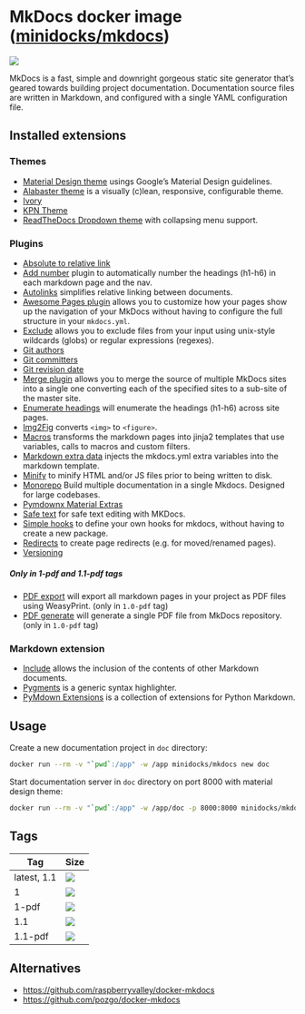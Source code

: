 MkDocs docker image ([minidocks/mkdocs](https://hub.docker.com/r/minidocks/mkdocs))
===================================================================================

![](https://www.fullstackpython.com/img/logos/mkdocs.jpg)

MkDocs is a fast, simple and downright gorgeous static site generator that’s
geared towards building project documentation. Documentation source files are
written in Markdown, and configured with a single YAML configuration file.

Installed extensions
--------------------

### Themes

-   [Material Design theme](https://squidfunk.github.io/mkdocs-material/) usings
    Google’s Material Design guidelines.
-   [Alabaster theme](https://mkdocs-alabaster.ale.sh/) is a visually (c)lean,
    responsive, configurable theme.
-   [Ivory](https://github.com/daizutabi/mkdocs-ivory)
-   [KPN Theme](https://kpn.github.io/mkdocs-kpn-theme/)
-   [ReadTheDocs Dropdown theme](http://readthedocs.sheets.ch/) with collapsing
    menu support.

### Plugins

-   [Absolute to relative
    link](https://github.com/sander76/mkdocs-abs-rel-plugin)
-   [Add number](https://github.com/ignorantshr/mkdocs-add-number-plugin) plugin
    to automatically number the headings (h1-h6) in each markdown page and the
    nav.
-   [Autolinks](https://github.com/midnightprioriem/mkdocs-autolinks-plugin/)
    simplifies relative linking between documents.
-   [Awesome Pages
    plugin](https://github.com/lukasgeiter/mkdocs-awesome-pages-plugin) allows
    you to customize how your pages show up the navigation of your MkDocs
    without having to configure the full structure in your `mkdocs.yml`.
-   [Exclude](https://github.com/apenwarr/mkdocs-exclude) allows you to exclude
    files from your input using unix-style wildcards (globs) or regular
    expressions (regexes).
-   [Git authors](https://github.com/timvink/mkdocs-git-authors-plugin)
-   [Git committers](https://github.com/byrnereese/mkdocs-git-committers-plugin)
-   [Git revision
    date](https://github.com/timvink/mkdocs-git-revision-date-localized-plugin)
-   [Merge plugin](https://github.com/ovasquez/mkdocs-merge) allows you to merge
    the source of multiple MkDocs sites into a single one converting each of the
    specified sites to a sub-site of the master site.
-   [Enumerate
    headings](https://github.com/timvink/mkdocs-enumerate-headings-plugin) will
    enumerate the headings (h1-h6) across site pages.
-   [Img2Fig](https://github.com/stuebersystems/mkdocs-img2fig-plugin) converts
    `<img>` to `<figure>`.
-   [Macros](https://github.com/fralau/mkdocs_macros_plugin) transforms the
    markdown pages into jinja2 templates that use variables, calls to macros and
    custom filters.
-   [Markdown extra
    data](https://github.com/rosscdh/mkdocs-markdownextradata-plugin) injects
    the mkdocs.yml extra variables into the markdown template.
-   [Minify](https://github.com/byrnereese/mkdocs-minify-plugin) to minify HTML
    and/or JS files prior to being written to disk.
-   [Monorepo](https://github.com/spotify/mkdocs-monorepo-plugin) Build multiple
    documentation in a single Mkdocs. Designed for large codebases.
-   [Pymdownx Material
    Extras](https://github.com/facelessuser/mkdocs_pymdownx_material_extras)
-   [Safe text](https://github.com/raimon49/mkdocs-safe-text-plugin) for safe
    text editing with MKDocs.
-   [Simple hooks](https://github.com/aklajnert/mkdocs-simple-hooks) to define
    your own hooks for mkdocs, without having to create a new package.
-   [Redirects](https://github.com/datarobot/mkdocs-redirects) to create page
    redirects (e.g. for moved/renamed pages).
-   [Versioning](https://github.com/zayd62/mkdocs-versioning)

##### Only in 1-pdf and 1.1-pdf tags

-   [PDF export](https://github.com/zhaoterryy/mkdocs-pdf-export-plugin) will
    export all markdown pages in your project as PDF files using WeasyPrint.
    (only in `1.0-pdf` tag)
-   [PDF generate](https://github.com/orzih/mkdocs-with-pdf) will generate a
    single PDF file from MkDocs repository. (only in `1.0-pdf` tag)

### Markdown extension

-   [Include](https://github.com/cmacmackin/markdown-include/) allows the
    inclusion of the contents of other Markdown documents.
-   [Pygments](http://pygments.org/) is a generic syntax highlighter.
-   [PyMdown Extensions](https://facelessuser.github.io/pymdown-extensions/) is
    a collection of extensions for Python Markdown.

Usage
-----

Create a new documentation project in `doc` directory:

```bash
docker run --rm -v "`pwd`:/app" -w /app minidocks/mkdocs new doc
```

Start documentation server in `doc` directory on port 8000 with material design
theme:

```bash
docker run --rm -v "`pwd`:/app" -w /app/doc -p 8000:8000 minidocks/mkdocs serve -a 0.0.0.0:8000 -t material
```

Tags
----

| Tag         | Size                                                                          |
|-------------|-------------------------------------------------------------------------------|
| latest, 1.1 | ![](https://img.shields.io/docker/image-size/minidocks/mkdocs/latest?style=flat-square&logo=docker&label=size)         |
| 1           | ![](https://img.shields.io/docker/image-size/minidocks/mkdocs/1?style=flat-square&logo=docker&label=size)       |
| 1-pdf       | ![](https://img.shields.io/docker/image-size/minidocks/mkdocs/1-pdf?style=flat-square&logo=docker&label=size)   |
| 1.1         | ![](https://img.shields.io/docker/image-size/minidocks/mkdocs/1.1?style=flat-square&logo=docker&label=size)     |
| 1.1-pdf     | ![](https://img.shields.io/docker/image-size/minidocks/mkdocs/1.1-pdf?style=flat-square&logo=docker&label=size) |

Alternatives
------------

-   https://github.com/raspberryvalley/docker-mkdocs
-   https://github.com/pozgo/docker-mkdocs
